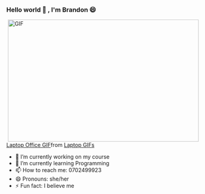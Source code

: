 ### Hello world 👋 , I'm Brandon 😄

<img align="right" alt="GIF" src="https://tenor.com/view/laptop-office-work-clock-gif-15616371" width="500" height="320" />
<div class="tenor-gif-embed" data-postid="15616371" data-share-method="host" data-aspect-ratio="1.33333" data-width="100%"><a href="https://tenor.com/view/laptop-office-work-clock-gif-15616371">Laptop Office GIF</a>from <a href="https://tenor.com/search/laptop-gifs">Laptop GIFs</a></div> <script type="text/javascript" async src="https://tenor.com/embed.js"></script>

- 🔭 I’m currently working on my course 
- 🌱 I’m currently learning Programming
- 📫 How to reach me: 0702499923
- 😄 Pronouns:  she/her
- ⚡ Fun fact: I believe me

